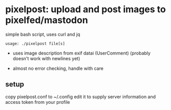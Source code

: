 # pixelpost: upload and post images to pixelfed/mastodon

simple bash script, uses curl and jq

`usage: ./pixelpost file[s]`

 - uses image description from exif datai (UserComment) (probably doesn't work with newlines yet)

 - almost no error checking, handle with care

## setup

copy pixelpost.conf to ~/.config
edit it to supply server information and access token from your profile
